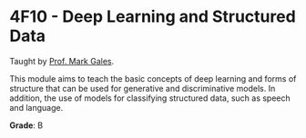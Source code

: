 # 4F10 - Deep Learning and Structured Data

Taught by [Prof. Mark Gales](http://mi.eng.cam.ac.uk/~mjfg/).

This module aims to teach the basic concepts of deep learning and forms of structure that can be used for generative and discriminative models. In addition, the use of models for classifying structured data, such as speech and language.

**Grade**: B 